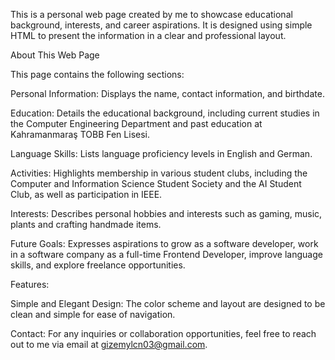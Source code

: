This is a personal web page created by me to showcase educational background, interests, and career aspirations. It is designed using simple HTML to present the information in a clear and professional layout.

About This Web Page

This page contains the following sections:

Personal Information: Displays the name, contact information, and birthdate.

Education: Details the educational background, including current studies in the Computer Engineering Department and past education at Kahramanmaraş TOBB Fen Lisesi.

Language Skills: Lists language proficiency levels in English and German.

Activities: Highlights membership in various student clubs, including the Computer and Information Science Student Society and the AI Student Club, as well as participation in IEEE.

Interests: Describes personal hobbies and interests such as gaming, music, plants and crafting handmade items.

Future Goals: Expresses aspirations to grow as a software developer, work in a software company as a full-time Frontend Developer, improve language skills, and explore freelance opportunities.

Features:

Simple and Elegant Design: The color scheme and layout are designed to be clean and simple for ease of navigation.

Contact: For any inquiries or collaboration opportunities, feel free to reach out to me via email at gizemylcn03@gmail.com.

